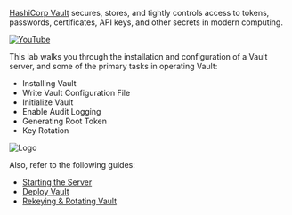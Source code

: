 [HashiCorp Vault](https://www.vaultproject.io) secures, stores, and tightly controls access to tokens, passwords, certificates, API keys, and other secrets in modern computing.

[![YouTube](https://education-yh.s3-us-west-2.amazonaws.com/screenshots/Vault-Intro.png)](https://youtu.be/VYfl-DpZ5wM)


This lab walks you through the installation and configuration of a Vault server, and some of the primary tasks in operating Vault:

- Installing Vault
- Write Vault Configuration File
- Initialize Vault
- Enable Audit Logging
- Generating Root Token
- Key Rotation

<img src="https://education-yh.s3-us-west-2.amazonaws.com/Vault_Icon_FullColor.png" alt="Logo"/>

Also, refer to the following guides:

- [Starting the Server](https://learn.hashicorp.com/vault/getting-started/dev-server)
- [Deploy Vault](https://learn.hashicorp.com/vault/getting-started/deploy)
- [Rekeying & Rotating Vault](https://learn.hashicorp.com/vault/operations/ops-rekeying-and-rotating)
